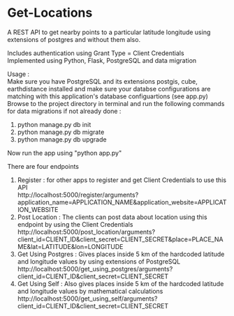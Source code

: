 # Get-Locations
A REST API to get nearby points to a particular latitude longitude using extensions of postgres and without them also.    
    
Includes authentication using Grant Type = Client Credentials     
Implemented using Python, Flask, PostgreSQL and data migration     
     
Usage :      
Make sure you have PostgreSQL and its extensions postgis, cube, earthdistance installed and make sure your databse configurations are matching with this application's database configuartions (see app.py)        
Browse to the project directory in terminal and run the following commands for data migrations if not already done :         
1. python manage.py db init      
2. python manage.py db migrate      
3. python manage.py db upgrade      
     
Now run the app using "python app.py"     
     
There are four endpoints    
1. Register : for other apps to register and get Client Credentials to use this API    
http://localhost:5000/register/arguments?application_name=APPLICATION_NAME&application_website=APPLICATION_WEBSITE    
2. Post Location : The clients can post data about location using this endpoint by using the Client   Credentials    
http://localhost:5000/post_location/arguments?client_id=CLIENT_ID&client_secret=CLIENT_SECRET&place=PLACE_NAME&lat=LATITUDE&lon=LONGITUDE    
3. Get Using Postgres : Gives places inside 5 km of the hardcoded latitude and longitude values by using extensions of PostgreSQL    
http://localhost:5000/get_using_postgres/arguments?client_id=CLIENT_ID&client_secret=CLIENT_SECRET    
4. Get Using Self : Also gives places inside 5 km of the hardcoded latitude and longitude values by mathematical calculations     
http://localhost:5000/get_using_self/arguments?client_id=CLIENT_ID&client_secret=CLIENT_SECRET 


